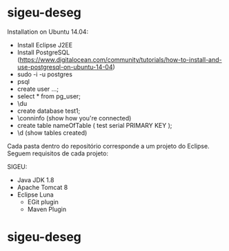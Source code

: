 # sigeu-deseg

Installation on Ubuntu 14.04:
- Install Eclipse J2EE
- Install PostgreSQL (https://www.digitalocean.com/community/tutorials/how-to-install-and-use-postgresql-on-ubuntu-14-04)
- sudo -i -u postgres
- psql
- create user ...;
- select * from pg_user;
- \du
- create database test1;
- \conninfo  (show how you're connected)
- create table nameOfTable ( test serial PRIMARY KEY );
- \d  (show tables created)

Cada pasta dentro do repositório corresponde a um projeto do Eclipse. Seguem requisitos de cada projeto:

SIGEU:
- Java JDK 1.8 
- Apache Tomcat 8
- Eclipse Luna
  - EGit plugin
  - Maven Plugin
# sigeu-deseg
